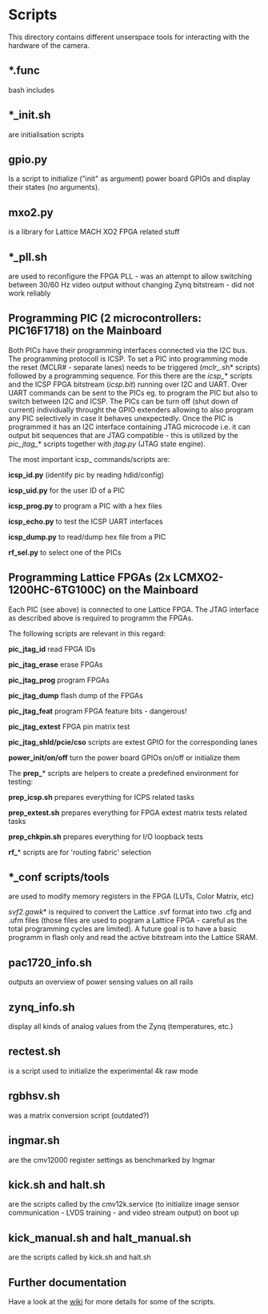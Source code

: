 # Scripts
This directory contains different unserspace tools for interacting with the hardware of the camera.


## *.func
bash includes


## *_init.sh 
are initialisation scripts


## gpio.py
Is a script to initialize ("init" as argument) power board GPIOs and display their states (no arguments).


## mxo2.py
is a library for Lattice MACH XO2 FPGA related stuff


## *_pll.sh
are used to reconfigure the FPGA PLL - was an attempt to allow switching between 30/60 Hz video output without changing Zynq bitstream - did not work reliably


## Programming PIC (2 microcontrollers: PIC16F1718) on the Mainboard
Both PICs have their programming interfaces connected via the I2C bus. The programming protocoll is ICSP.
To set a PIC into programming mode the reset (MCLR# - separate lanes) needs to be triggered (*mclr_*.sh* scripts) followed by a programming sequence. 
For this there are the *icsp_** scripts and the ICSP FPGA bitstream (*icsp.bit*) running over I2C and UART.
Over UART commands can be sent to the PICs eg. to program the PIC but also to switch between I2C and ICSP.
The PICs can be turn off (shut down of current) individually throught the GPIO extenders allowing to also program any PIC selectively in case it behaves unexpectedly. Once the PIC is programmed it has an I2C interface containing JTAG microcode i.e. it can output bit sequences that are JTAG compatible - this is utilized by the *pic_jtag_** scripts together with *jtag.py* (JTAG state engine).

The most important icsp_ commands/scripts are:

**icsp_id.py** (identify pic by reading hdid/config)

**icsp_uid.py** for the user ID of a PIC

**icsp_prog.py** to program a PIC with a hex files

**icsp_echo.py** to test the ICSP UART interfaces

**icsp_dump.py** to read/dump hex file from a PIC

**rf_sel.py** to select one of the PICs


## Programming Lattice FPGAs (2x LCMXO2-1200HC-6TG100C) on the Mainboard
Each PIC (see above) is connected to one Lattice FPGA. The JTAG interface as described above is required to programm the FPGAs.

The following scripts are relevant in this regard:

**pic_jtag_id** read FPGA IDs

**pic_jtag_erase** erase FPGAs

**pic_jtag_prog** program FPGAs

**pic_jtag_dump** flash dump of the FPGAs

**pic_jtag_feat** program FPGA feature bits - dangerous!

**pic_jtag_extest** FPGA pin matrix test

**pic_jtag_shld/pcie/cso** scripts are extest GPIO for the corresponding lanes

**power_init/on/off** turn the power board GPIOs on/off or initialize them

The **prep_*** scripts are helpers to create a predefined environment for testing:

**prep_icsp.sh** prepares everything for ICPS related tasks

**prep_extest.sh** prepares everything for FPGA extest matrix tests related tasks 

**prep_chkpin.sh** prepares everything for I/O loopback tests

**rf_*** scripts are for 'routing fabric' selection


## *_conf scripts/tools 
are used to modify memory registers in the FPGA (LUTs, Color Matrix, etc)

**svf2*.gawk** is required to convert the Lattice .svf format into two  .cfg and .ufm files (those files are used to pogram a Lattice FPGA - careful as the total programming cycles are limited). A future goal is to have a basic programm in flash only and read the active bitstream into the Lattice SRAM.


## pac1720_info.sh
outputs an overview of power sensing values on all rails 


## zynq_info.sh
display all kinds of analog values from the Zynq (temperatures, etc.)


## rectest.sh 
is a script used to initialize the experimental 4k raw mode


## rgbhsv.sh 
was a matrix conversion script (outdated?)


## ingmar.sh 
are the cmv12000 register settings as benchmarked by Ingmar


## kick.sh and halt.sh 
are the scripts called by the cmv12k.service (to initialize image sensor communication - LVDS training - and video stream output) on boot up


## kick_manual.sh and halt_manual.sh
are the scripts called by kick.sh and halt.sh


## Further documentation
Have a look at the [wiki](https://wiki.apertus.org/index.php/AXIOM_Beta/Manual) for more details for some of the scripts.
